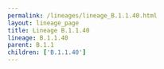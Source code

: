 ```yaml
---
permalink: /lineages/lineage_B.1.1.40.html
layout: lineage_page
title: Lineage B.1.1.40
lineage: B.1.1.40
parent: B.1.1
children: ['B.1.1.40']
---
```

